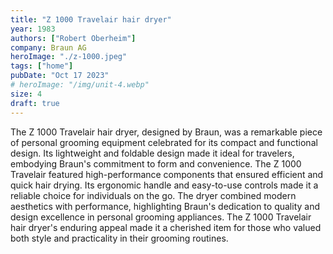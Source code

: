 ```yaml
---
title: "Z 1000 Travelair hair dryer"
year: 1983
authors: ["Robert Oberheim"]
company: Braun AG
heroImage: "./z-1000.jpeg"
tags: ["home"]
pubDate: "Oct 17 2023"
# heroImage: "/img/unit-4.webp"
size: 4
draft: true
---
```


The Z 1000 Travelair hair dryer, designed by Braun, was a remarkable piece of personal grooming equipment celebrated for its compact and functional design. Its lightweight and foldable design made it ideal for travelers, embodying Braun's commitment to form and convenience. The Z 1000 Travelair featured high-performance components that ensured efficient and quick hair drying. Its ergonomic handle and easy-to-use controls made it a reliable choice for individuals on the go. The dryer combined modern aesthetics with performance, highlighting Braun's dedication to quality and design excellence in personal grooming appliances. The Z 1000 Travelair hair dryer's enduring appeal made it a cherished item for those who valued both style and practicality in their grooming routines.
